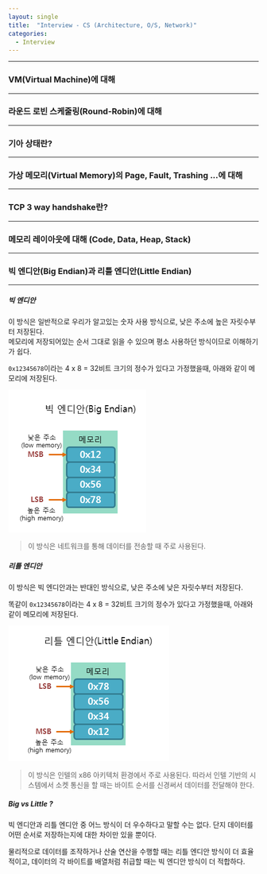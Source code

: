 ```yaml
---
layout: single
title:  "Interview - CS (Architecture, O/S, Network)"
categories:
  - Interview
---
```


---

### VM(Virtual Machine)에 대해
---

### 라운드 로빈 스케줄링(Round-Robin)에 대해
---

### 기아 상태란?
---

### 가상 메모리(Virtual Memory)의 Page, Fault, Trashing ...에 대해
---

### TCP 3 way handshake란?
---

### 메모리 레이아웃에 대해 (Code, Data, Heap, Stack)
---

### 빅 엔디안(Big Endian)과 리틀 엔디안(Little Endian)
---

##### 빅 엔디안

이 방식은 일반적으로 우리가 알고있는 숫자 사용 방식으로, 낮은 주소에 높은 자릿수부터 저장된다.  
메모리에 저장되어있는 순서 그대로 읽을 수 있으며 평소 사용하던 방식이므로 이해하기가 쉽다.

`0x12345678`이라는 4 x 8 = 32비트 크기의 정수가 있다고 가정했을때, 아래와 같이 메모리에 저장된다.

![](/assets/images/curious_bigEndian.png)

> 이 방식은 네트워크를 통해 데이터를 전송할 때 주로 사용된다.

##### 리틀 엔디안

이 방식은 빅 엔디안과는 반대인 방식으로, 낮은 주소에 낮은 자릿수부터 저장된다.

똑같이 `0x12345678`이라는 4 x 8 = 32비트 크기의 정수가 있다고 가정했을때, 아래와 같이 메모리에 저장된다.

![](/assets/images/curious_littleEndian.png)

> 이 방식은 인텔의 x86 아키텍처 환경에서 주로 사용된다.
> 따라서 인텔 기반의 시스템에서 소켓 통신을 할 때는 바이트 순서를 신경써서 데이터를 전달해야 한다.

##### Big vs Little ?

빅 엔디안과 리틀 엔디안 중 어느 방식이 더 우수하다고 말할 수는 없다. 단지 데이터를 어떤 순서로 저장하는지에 대한 차이만 있을 뿐이다.

물리적으로 데이터를 조작하거나 산술 연산을 수행할 때는 리틀 엔디안 방식이 더 효율적이고, 데이터의 각 바이트를 배열처럼 취급할 때는 빅 엔디안 방식이 더 적합하다.